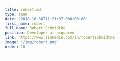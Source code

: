 ```yaml
---
title: robert.md
type: team
date: '2018-10-30T11:21:37.000+00:00'
first_name: robert
full_name: Robert Schmidtke
position: Developer at asquared
link: https://www.linkedin.com/in/robertschmidtke
image: "/img/robert.png"
order: 10

---
```

